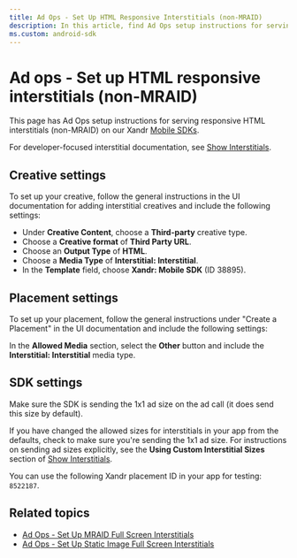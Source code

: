 ```yaml
---
title: Ad Ops - Set Up HTML Responsive Interstitials (non-MRAID)
description: In this article, find Ad Ops setup instructions for serving responsive HTML interstitials (non-MRAID) on Xandr mobile SDKs.
ms.custom: android-sdk
---
```


# Ad ops - Set up HTML responsive interstitials (non-MRAID)

This page has Ad Ops setup instructions for serving responsive HTML interstitials (non-MRAID) on our Xandr [Mobile SDKs](xandr-mobile-sdks.md).

For developer-focused interstitial documentation, see [Show Interstitials](show-interstitials-ads-on-ios.md).

## Creative settings

To set up your creative, follow the general instructions in the UI documentation for adding interstitial creatives and include the following settings:

- Under **Creative Content**, choose a **Third-party** creative type.
- Choose a **Creative format** of **Third Party URL**.
- Choose an **Output Type** of **HTML**.
- Choose a **Media Type** of **Interstitial: Interstitial**.
- In the **Template** field, choose **Xandr: Mobile SDK** (ID 38895).

## Placement settings

To set up your placement, follow the general instructions under "Create a Placement" in the UI documentation and include the following settings:

In the **Allowed Media** section, select the **Other** button and include the **Interstitial: Interstitial** media type.

## SDK settings

Make sure the SDK is sending the 1x1 ad size on the ad call (it does send this size by default).

If you have changed the allowed sizes for interstitials in your app from the defaults, check to make sure you're sending the 1x1 ad size. For instructions on sending ad sizes explicitly, see the **Using Custom Interstitial Sizes** section of [Show Interstitials](show-interstitials-ads-on-ios.md).

You can use the following Xandr placement ID in your app for testing: `8522187`.

## Related topics

- [Ad Ops - Set Up MRAID Full Screen Interstitials](ad-ops-set-up-mraid-full-screen-interstitials.md)
- [Ad Ops - Set Up Static Image Full Screen Interstitials](ad-ops-set-up-static-image-full-screen-interstitials.md)
